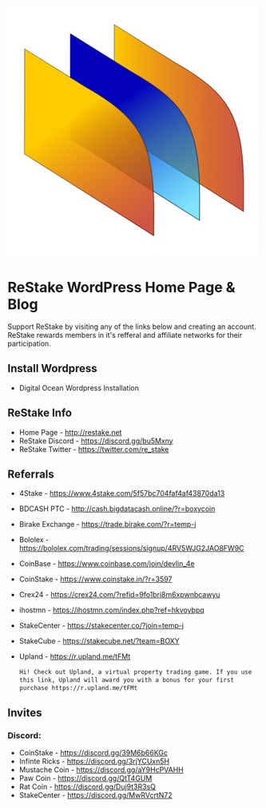 ![ReStake Logo](logo/restake.png)

# ReStake WordPress Home Page & Blog
Support ReStake by visiting any of the links below and creating an account.  ReStake rewards members in it's refferal and affiliate networks for their participation.

## Install Wordpress
* Digital Ocean Wordpress Installation

## ReStake Info
* Home Page - http://restake.net
* ReStake Discord - https://discord.gg/bu5Mxny
* ReStake Twitter - https://twitter.com/re_stake

## Referrals
* 4Stake - https://www.4stake.com/5f57bc704faf4af43870da13
    <!-- ![4 Stake Logo](logo/4stake.png) -->
* BDCASH PTC - http://cash.bigdatacash.online/?r=boxycoin
    <!-- ![BDCASH logo](logo/bdcash.gif) -->
* Birake Exchange - https://trade.birake.com/?r=temp-j
    <!-- ![Birake Logo](logo/birake.png) -->
* Bololex - https://bololex.com/trading/sessions/signup/4RV5WJG2JAO8FW9C
    <!-- ![Bololex Logo](logo/bololex.png) -->
* CoinBase - https://www.coinbase.com/join/devlin_4e
    <!-- ![CoinBase Logo](logo/coinbase.png) -->
* CoinStake - https://www.coinstake.in/?r=3597
    
* Crex24 - https://crex24.com/?refid=9fo1bri8m6xpwnbcawyu
* ihostmn - https://ihostmn.com/index.php?ref=hkvoybpq
* StakeCenter - https://stakecenter.co/?join=temp-j
* StakeCube - https://stakecube.net/?team=BOXY
* Upland - https://r.upland.me/tFMt
    ```text
    Hi! Check out Upland, a virtual property trading game. If you use this link, Upland will award you with a bonus for your first purchase https://r.upland.me/tFMt
    ```

## Invites
###  Discord:
* CoinStake - https://discord.gg/39M6b66KGc
* Infinte Ricks - https://discord.gg/3rjYCUxn5H
* Mustache Coin - https://discord.gg/aY9HcPVAHH
* Paw Coin - https://discord.gg/QtT4GUM
* Rat Coin - https://discord.gg/Duj9t3R3sQ
* StakeCenter - https://discord.gg/MwRVcrtN72